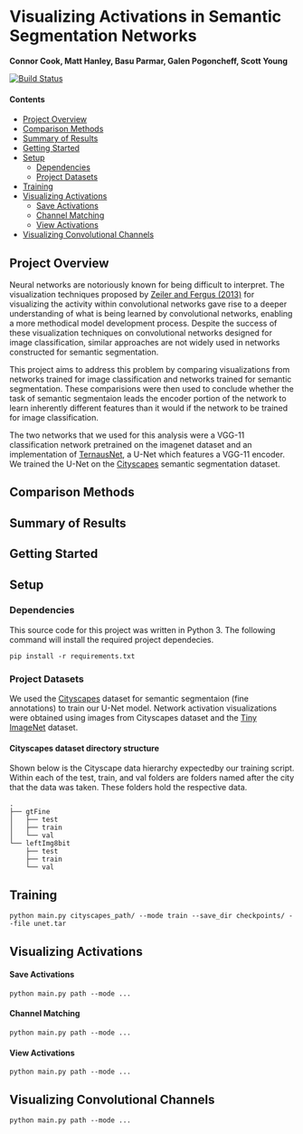 # Visualizing Activations in Semantic Segmentation Networks
**Connor Cook, Matt Hanley, Basu Parmar, Galen Pogoncheff, Scott Young**

[![Build Status](https://travis-ci.com/matthewdhanley/csci5922.svg?branch=master)](https://travis-ci.com/matthewdhanley/csci5922)

#### Contents
- [Project Overview](#overview)
- [Comparison Methods](#analysis)
- [Summary of Results](#results)
- [Getting Started](#start)
- [Setup](#setup)
  * [Dependencies](#dependencies)
  * [Project Datasets](#data)
- [Training](#training)
- [Visualizing Activations](#activations)
  * [Save Activations](#activations_save)
  * [Channel Matching](#channel_match)
  * [View Activations](#activations_view)
- [Visualizing Convolutional Channels](#channel_vis)

<a name="overview"></a>
## Project Overview
Neural networks are notoriously known for being difficult to interpret. The visualization techniques proposed by [Zeiler and Fergus (2013)](https://arxiv.org/abs/1311.2901) for visualizing the activity within convolutional networks gave rise to a deeper understanding of what is being learned by convolutional networks, enabling a more methodical model development process. Despite the success of these visualization techniques on convolutional networks designed for image classification, similar approaches are not widely used in networks constructed for semantic segmentation.<br>

This project aims to address this problem by comparing visualizations from networks trained for image classification and networks trained for semantic segmentation.  These comparisions were then used to conclude whether the task of semantic segmentaion leads the encoder portion of the network to learn inherently different features than it would if the network to be trained for image classification.<br>

The two networks that we used for this analysis were a VGG-11 classification network pretrained on the imagenet dataset and an implementation of [TernausNet](https://arxiv.org/abs/1801.05746), a U-Net which features a VGG-11 encoder.  We trained the U-Net on the [Cityscapes](https://www.cityscapes-dataset.com) semantic segmentation dataset.

<a name="analysis"></a>
## Comparison Methods

<a name="results"></a>
## Summary of Results

<a name="start"></a>
## Getting Started

<a name="setup"></a>
## Setup

<a name="dependencies"></a>
### Dependencies
This source code for this project was written in Python 3.  The following command will install the required project dependecies.
```
pip install -r requirements.txt
```

<a name="data"></a>
### Project Datasets
We used the [Cityscapes](https://www.cityscapes-dataset.com/downloads/) dataset for semantic segmentaion (fine annotations) to train our U-Net model.  Network activation visualizations were obtained using images from Cityscapes dataset and the [Tiny ImageNet](https://tiny-imagenet.herokuapp.com/) dataset.


#### Cityscapes dataset directory structure
Shown below is the Cityscape data hierarchy expectedby our training script.  Within each of the test, train, and val folders are folders named after the city that the data was taken. These folders hold the respective data.
```
.
├── gtFine
│   ├── test
│   ├── train
│   └── val
└── leftImg8bit
    ├── test
    ├── train
    └── val
```

<a name="training"></a>
## Training
```
python main.py cityscapes_path/ --mode train --save_dir checkpoints/ --file unet.tar
```

<a name="activations"></a>
## Visualizing Activations

<a name="activations_save"></a>
#### Save Activations
```
python main.py path --mode ...
```

<a name="channel_match"></a>
#### Channel Matching
```
python main.py path --mode ...
```

<a name="activations_view"></a>
#### View Activations
```
python main.py path --mode ...
```

<a name="channel_vis"></a>
## Visualizing Convolutional Channels
```
python main.py path --mode ...
```
